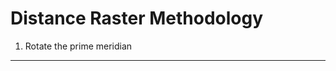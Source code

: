 Distance Raster Methodology
===========================


1. Rotate the prime meridian
----------------------------

